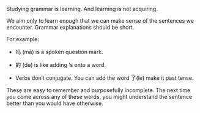 Studying grammar is learning. And learning is not acquiring.

We aim only to learn enough that we can make sense of the sentences we encounter. Grammar explanations should be short.

For example:

* 吗 (mā) is a spoken question mark.

* 的 (de) is like adding ‘s onto a word.

* Verbs don’t conjugate. You can add the word 了(le) make it past tense.

These are easy to remember and purposefully incomplete. The next time you come across any of these words, you might understand the sentence better than you would have otherwise.
